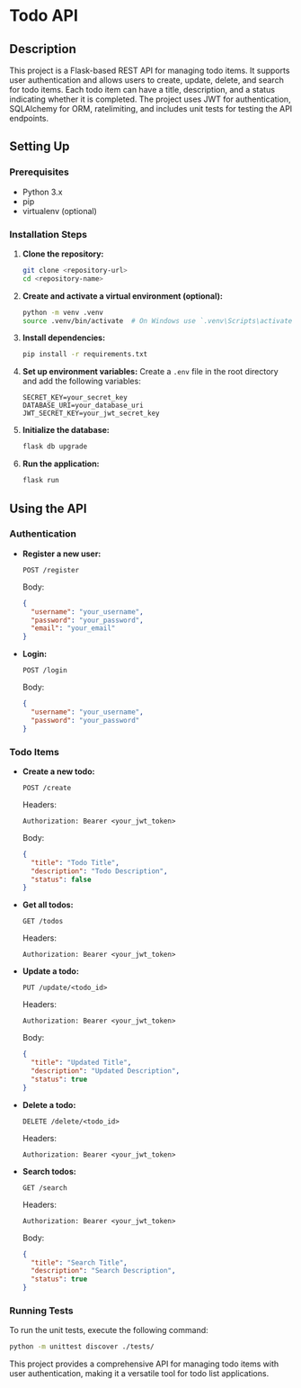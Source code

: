 # Todo API 

## Description
This project is a Flask-based REST API for managing todo items. It supports user authentication and allows users to create, update, delete, and search for todo items. Each todo item can have a title, description, and a status indicating whether it is completed. The project uses JWT for authentication, SQLAlchemy for ORM, ratelimiting, and includes unit tests for testing the API endpoints.

## Setting Up

### Prerequisites
- Python 3.x
- pip
- virtualenv (optional)

### Installation Steps

1. **Clone the repository:**
   ```bash
   git clone <repository-url>
   cd <repository-name>
   ```

2. **Create and activate a virtual environment (optional):**
   ```bash
   python -m venv .venv
   source .venv/bin/activate  # On Windows use `.venv\Scripts\activate`
   ```

3. **Install dependencies:**
   ```bash
   pip install -r requirements.txt
   ```

4. **Set up environment variables:**
   Create a `.env` file in the root directory and add the following variables:
   ```plaintext
   SECRET_KEY=your_secret_key
   DATABASE_URI=your_database_uri
   JWT_SECRET_KEY=your_jwt_secret_key
   ```

5. **Initialize the database:**
   ```bash
   flask db upgrade
   ```

6. **Run the application:**
   ```bash
   flask run
   ```

## Using the API

### Authentication

- **Register a new user:**
  ```http
  POST /register
  ```
  Body:
  ```json
  {
    "username": "your_username",
    "password": "your_password",
    "email": "your_email"
  }
  ```

- **Login:**
  ```http
  POST /login
  ```
  Body:
  ```json
  {
    "username": "your_username",
    "password": "your_password"
  }
  ```

### Todo Items

- **Create a new todo:**
  ```http
  POST /create
  ```
  Headers:
  ```plaintext
  Authorization: Bearer <your_jwt_token>
  ```
  Body:
  ```json
  {
    "title": "Todo Title",
    "description": "Todo Description",
    "status": false
  }
  ```

- **Get all todos:**
  ```http
  GET /todos
  ```
  Headers:
  ```plaintext
  Authorization: Bearer <your_jwt_token>
  ```

- **Update a todo:**
  ```http
  PUT /update/<todo_id>
  ```
  Headers:
  ```plaintext
  Authorization: Bearer <your_jwt_token>
  ```
  Body:
  ```json
  {
    "title": "Updated Title",
    "description": "Updated Description",
    "status": true
  }
  ```

- **Delete a todo:**
  ```http
  DELETE /delete/<todo_id>
  ```
  Headers:
  ```plaintext
  Authorization: Bearer <your_jwt_token>
  ```

- **Search todos:**
  ```http
  GET /search
  ```
  Headers:
  ```plaintext
  Authorization: Bearer <your_jwt_token>
  ```
  Body:
  ```json
  {
    "title": "Search Title",
    "description": "Search Description",
    "status": true
  }
  ```

### Running Tests

To run the unit tests, execute the following command:
```bash
python -m unittest discover ./tests/
```

This project provides a comprehensive API for managing todo items with user authentication, making it a versatile tool for todo list applications.